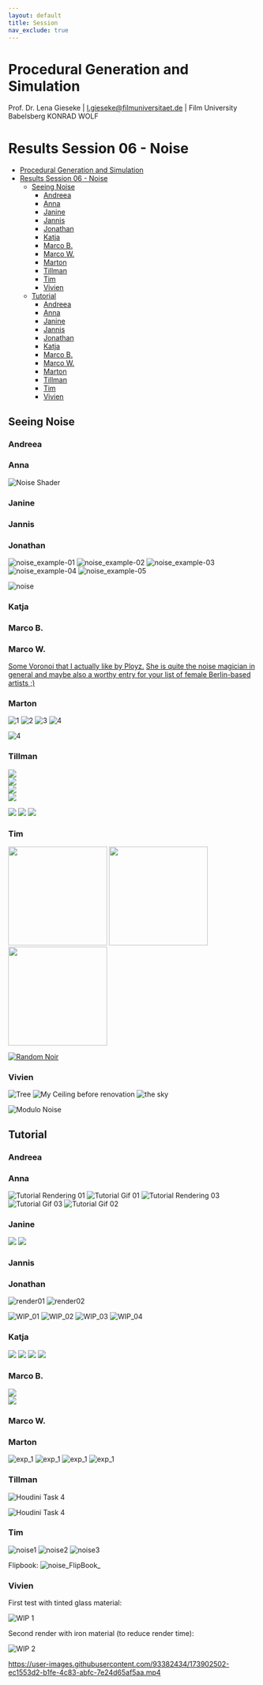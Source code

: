 ```yaml
---
layout: default
title: Session
nav_exclude: true
---
```


# Procedural Generation and Simulation

Prof. Dr. Lena Gieseke \| l.gieseke@filmuniversitaet.de \| Film University Babelsberg KONRAD WOLF


# Results Session 06 - Noise

* [Procedural Generation and Simulation](#procedural-generation-and-simulation)
* [Results Session 06 - Noise](#results-session-06---noise)
    * [Seeing Noise](#seeing-noise)
        * [Andreea](#andreea)
        * [Anna](#anna)
        * [Janine](#janine)
        * [Jannis](#jannis)
        * [Jonathan](#jonathan)
        * [Katja](#katja)
        * [Marco B.](#marco-b)
        * [Marco W.](#marco-w)
        * [Marton](#marton)
        * [Tillman](#tillman)
        * [Tim](#tim)
        * [Vivien](#vivien)
    * [Tutorial](#tutorial)
        * [Andreea](#andreea-1)
        * [Anna](#anna-1)
        * [Janine](#janine-1)
        * [Jannis](#jannis-1)
        * [Jonathan](#jonathan-1)
        * [Katja](#katja-1)
        * [Marco B.](#marco-b-1)
        * [Marco W.](#marco-w-1)
        * [Marton](#marton-1)
        * [Tillman](#tillman-1)
        * [Tim](#tim-1)
        * [Vivien](#vivien-1)

## Seeing Noise

### Andreea
### Anna

![Noise Shader](img/results/brauwers/06/NoiseShader.png)

### Janine
### Jannis
### Jonathan


![noise_example-01](img/results/ho/06/imgs/naturalNoise_01.gif)
![noise_example-02](img/results/ho/06/imgs/naturalNoise_02.jpg)
![noise_example-03](img/results/ho/06/imgs/naturalNoise_03.jpeg)
![noise_example-04](img/results/ho/06/imgs/naturalNoise_04.jpeg)
![noise_example-05](img/results/ho/06/imgs/naturalNoise_05.jpeg)

![noise](./img/FVoVOWOXsAAEw9U.jpg)

### Katja
### Marco B.
### Marco W.

[Some Voronoi that I actually like by Ployz.](https://www.behance.net/gallery/114208311/Voronoi-Syndrome/modules/652627945)
[She is quite the noise magician in general and maybe also a worthy entry for your list of female Berlin-based artists ;)](https://www.behance.net/gallery/105952077/Terra-Incognita/modules/608205499)


### Marton

![1](img/results/gasparik/06/img/noise1.jpg)
![2](img/results/gasparik/06/img/noise2.jpg)
![3](img/results/gasparik/06/img/noise3.jpg)
![4](img/results/gasparik/06/img/noise4.jpg)

![4](img/results/gasparik/06/img/noise_cote.png)

### Tillman

![](img/results/schaeuble/06/media/img_0.png)        
![](img/results/schaeuble/06/media/pgsnoise1.png)    
![](img/results/schaeuble/06/media/pgsnoise2.png)    
![](img/results/schaeuble/06/media/pgsnoise3.png)    

![](img/results/schaeuble/06/media/style1.png)
![](img/results/schaeuble/06/media/style2.png)
![](img/results/schaeuble/06/media/style3.png)

### Tim

<img src="img/results/rumpf/06/img/plaster.jpg" width="200"/> <img src="img/results/rumpf/06//img/power_box.jpg" width="200"/> <img src="img/results/rumpf/06//img/pvc_floor.jpg" width="200"/> 


[![Random Noir](img/results/rumpf/06/img/random_noir.png)](https://www.instagram.com/p/CAD4mulobJM/ "Random Noir")

### Vivien

![Tree](img/results/schreiber/06/imgs/noise_tree.jpg)
![My Ceiling before renovation](img/results/schreiber/06/imgs/noise_myceiling.jpg)
![the sky](img/results/schreiber/06/imgs/noise_sky.jpg)

![Modulo Noise](https://external-content.duckduckgo.com/iu/?u=https%3A%2F%2Fi.ytimg.com%2Fvi%2FeMfkA9I08rA%2Fmaxresdefault.jpg&f=1&nofb=1)



## Tutorial

### Andreea
### Anna

![Tutorial Rendering 01](img/results/brauwers/06/pgs_ss21_tutorial_04_01.png) 
![Tutorial Gif 01](img/results/brauwers/06/pgs_ss21_tutorial_04_01.gif)
![Tutorial Rendering 03](img/results/brauwers/06/pgs_ss21_tutorial_04_03.png) 
![Tutorial Gif 03](img/results/brauwers/06/pgs_ss21_tutorial_04_03.gif)
![Tutorial Gif 02](img/results/brauwers/06/pgs_ss21_tutorial_04_02.gif)


### Janine

![](img/results/gueldner/06/pgs_ss22_tutorial_03_gueldner.png)
![](img/results/gueldner/06/pgs_ss22_tutorial_03_gueldner.gif)

### Jannis
### Jonathan

![render01](img/results/ho/06/imgs/pgs_ss22_tutorial_03_ho_reduced.gif)
![render02](./imgs/pgs_ss22_tutorial_03_ho.png)

![WIP_01](img/results/ho/06/imgs/noise1.png)
![WIP_02](img/results/ho/06/imgs/noise02.png)
![WIP_03](img/results/ho/06/imgs/noise03.png)
![WIP_04](img/results/ho/06/imgs/noise04.png)

### Katja

<img src="img/results/ka_schreiber/06/img/lightPorcelain.png" />

<img src="img/results/ka_schreiber/06/img/liquid.png" />


<img src="img/results/ka_schreiber/06/img/pgs_ss21_tutorial_04_01.gif" />
<img src="img/results/ka_schreiber/06/img/pgs_ss21_tutorial_04_02.gif" />

### Marco B.

![](img/results/braune/06/img/Session06_img.png)  
![](img/results/braune/06/img/Session06_video.gif)

### Marco W.
### Marton

![exp_1](img/results/gasparik/06/tutorial_results/exp_1.png)
![exp_1](img/results/gasparik/06/tutorial_results/exp_2.png)
![exp_1](img/results/gasparik/06/tutorial_results/gif_0038.png)
![exp_1](img/results/gasparik/06/tutorial_results/pgs_assignment_06_gasparik.gif)

### Tillman

![Houdini Task 4](img/results/schaeuble/06/media/pgs_ss22_tutorial_03_schaeuble.png)       
        
![Houdini Task 4](img/results/schaeuble/06/media/pgs_ss22_tutorial_03_schaeuble.gif)

### Tim

![noise1](img/results/rumpf/06/img/noise1.png)
![noise2](img/results/rumpf/06/img/noise2.png)
![noise3](img/results/rumpf/06/img/noise3.png)

Flipbook:
![noise_FlipBook_](img/results/rumpf/06/img/pgs_ss21_tutorial_04_01.gif)

### Vivien

First test with tinted glass material:

![WIP 1](img/results/schreiber/06/imgs/tintedglass.png)

Second render with iron material (to reduce render time):

![WIP 2](img/results/schreiber/06/imgs/iron2.png)

https://user-images.githubusercontent.com/93382434/173902502-ec1553d2-b1fe-4c83-abfc-7e24d65af5aa.mp4


